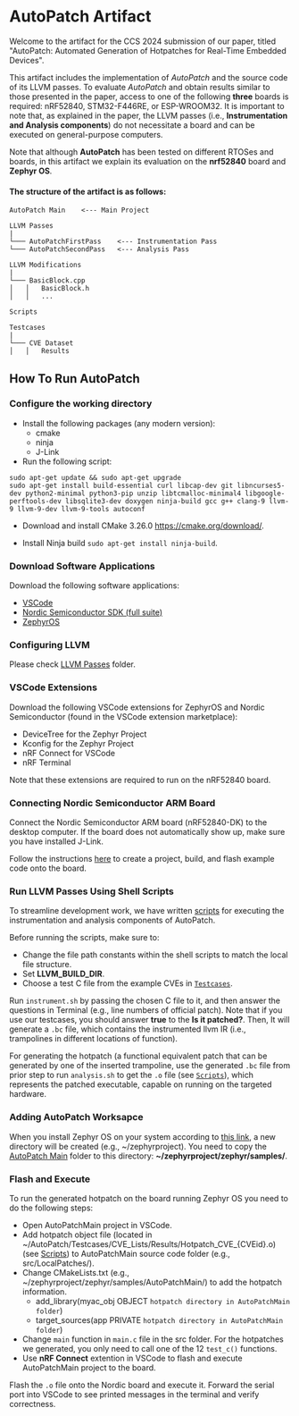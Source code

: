 # AutoPatch Artifact

Welcome to the artifact for the CCS 2024 submission of our paper, titled "AutoPatch: Automated Generation of Hotpatches for Real-Time Embedded Devices". 

This artifact includes the implementation of *AutoPatch* and the source code of its LLVM passes. 
To evaluate *AutoPatch* and obtain results similar to those presented in the paper, access to one of the following **three** boards is required: nRF52840, STM32-F446RE, or ESP-WROOM32. It is important to note that, as explained in the paper, the LLVM passes (i.e., **Instrumentation and Analysis components**) do not necessitate a board and can be executed on general-purpose computers. 

Note that although **AutoPatch** has been tested on different RTOSes and boards, in this artifact we explain its evaluation on the **nrf52840** board and **Zephyr OS**.

#### The structure of the artifact is as follows:
```
AutoPatch Main    <--- Main Project

LLVM Passes
|
└─── AutoPatchFirstPass    <--- Instrumentation Pass
└─── AutoPatchSecondPass   <--- Analysis Pass

LLVM Modifications
|
└─── BasicBlock.cpp
│   │   BasicBlock.h
│   │   ...

Scripts

Testcases
|
└─── CVE Dataset
│   │   Results
```    

## How To Run AutoPatch

### Configure the working directory

- Install the following packages (any modern version):
  - cmake
  - ninja
  - J-Link
- Run the following script:  
```shell
sudo apt-get update && sudo apt-get upgrade
sudo apt-get install build-essential curl libcap-dev git libncurses5-dev python2-minimal python3-pip unzip libtcmalloc-minimal4 libgoogle-perftools-dev libsqlite3-dev doxygen ninja-build gcc g++ clang-9 llvm-9 llvm-9-dev llvm-9-tools autoconf  
```
- Download and install CMake 3.26.0 https://cmake.org/download/.

- Install Ninja build `sudo apt-get install ninja-build`.
  
### Download Software Applications

Download the following software applications:

- [VSCode](https://code.visualstudio.com/)
- [Nordic Semiconductor SDK (full suite)](https://www.nordicsemi.com/Products/Development-software/nrf5-sdk)
- [ZephyrOS](https://docs.zephyrproject.org/latest/develop/getting_started/index.html)

### Configuring LLVM

Please check [LLVM Passes](LLVM%20Passes) folder.

### VSCode Extensions

Download the following VSCode extensions for ZephyrOS and Nordic Semiconductor (found in the VSCode extension marketplace):

- DeviceTree for the Zephyr Project
- Kconfig for the Zephyr Project
- nRF Connect for VSCode
- nRF Terminal

Note that these extensions are required to run on the nRF52840 board.

### Connecting Nordic Semiconductor ARM Board

Connect the Nordic Semiconductor ARM board (nRF52840-DK) to the desktop computer. If the board does not automatically show up, make sure you have installed J-Link.

Follow the instructions [here](https://www.zephyrproject.org/getting-started-with-nrf-connect-for-visual-studio-code/) to create a project, build, and flash example code onto the board.

### Run LLVM Passes Using Shell Scripts

To streamline development work, we have written [scripts](Scripts) for executing the instrumentation and analysis components of AutoPatch.  

Before running the scripts, make sure to:
- Change the file path constants within the shell scripts to match the local file structure.
- Set **LLVM_BUILD_DIR**.
- Choose a test C file from the example CVEs in [`Testcases`](Testcases).

Run `instrument.sh` by passing the chosen C file to it, and then answer the questions in Terminal (e.g., line numbers of official patch). Note that if you use our testcases, you should answer **true** to the **Is it patched?**. Then, It will generate a `.bc` file, which contains the instrumented llvm IR (i.e., trampolines in different locations of function). 

For generating the hotpatch (a functional equivalent patch that can be generated by one of the inserted trampoline, use the generated `.bc` file from prior step to run `analysis.sh` to get the `.o` file (see [`Scripts`](Scripts)), which represents the patched executable, capable on running on the targeted hardware.


### Adding AutoPatch Worksapce

When you install Zephyr OS on your system according to [this link](https://docs.zephyrproject.org/latest/develop/getting_started/index.html), a new directory will be created (e.g., \~/zephyrproject). You need to copy the [AutoPatch Main](https://github.com/Moh3nsalehi/AutoPatchCode/tree/main/AutoPatch) folder to this directory: **~/zephyrproject/zephyr/samples/**. 



### Flash and Execute

To run the generated hotpatch on the board running Zephyr OS you need to do the following steps:

- Open AutoPatchMain project in VSCode.
- Add hotpatch object file (located in \~/AutoPatch/Testcases/CVE_Lists/Results/Hotpatch_CVE_{CVEid}.o) (see [Scripts](Scripts)) to AutoPatchMain source code folder (e.g., src/LocalPatches/).
- Change CMakeLists.txt (e.g., \~/zephyrproject/zephyr/samples/AutoPatchMain/) to add the hotpatch information.
  - add_library(myac_obj OBJECT `hotpatch directory in AutoPatchMain folder`)
  - target_sources(app PRIVATE `hotpatch directory in AutoPatchMain folder`)
-  Change `main` function in `main.c` file in the src folder. For the hotpatches we generated, you only need to call one of the 12 `test_c()` functions.
-  Use **nRF Connect** extention in VSCode to flash and execute AutoPatchMain project to the board.

Flash the `.o` file onto the Nordic board and execute it.
Forward the serial port into VSCode to see printed messages in the terminal and verify correctness.


